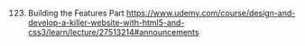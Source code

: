 123. Building the Features Part
https://www.udemy.com/course/design-and-develop-a-killer-website-with-html5-and-css3/learn/lecture/27513214#announcements



